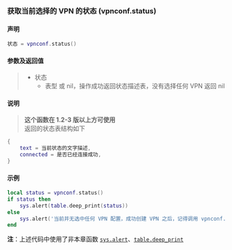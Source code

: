 ### 获取当前选择的 VPN 的状态 \(**vpnconf\.status**\)


#### 声明
```lua
状态 = vpnconf.status()
```


#### 参数及返回值
> - 状态
>   - 表型 或 nil，操作成功返回状态描述表，没有选择任何 VPN 返回 nil


#### 说明
> **这个函数在 1\.2\-3 版以上方可使用**  
> 返回的状态表结构如下  
```lua
{
	text = 当前状态的文字描述,
	connected = 是否已经连接成功,
}
```


#### 示例  
```lua
local status = vpnconf.status()
if status then
    sys.alert(table.deep_print(status))
else
    sys.alert('当前并无选中任何 VPN 配置，成功创建 VPN 之后，记得调用 vpnconf.select 选中它')
end
```
**注**：上述代码中使用了非本章函数 [`sys.alert`](/Handbook/sys/sys.alert.md)、[`table.deep_print`](/Handbook/ext-table/table.deep_print.md)

